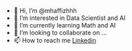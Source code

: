 - 👋 Hi, I’m @mhaffizhhh
- 👀 I’m interested in Data Scientist and AI
- 🌱 I’m currently learning Math and AI
- 💞️ I’m looking to collaborate on ...
- 📫 How to reach me [Linkedin](https://www.linkedin.com/in/mohammadhafizhefridas/)

<!---
mhaffizhhh/mhaffizhhh is a ✨ special ✨ repository because its `README.md` (this file) appears on your GitHub profile.
You can click the Preview link to take a look at your changes.
--->
